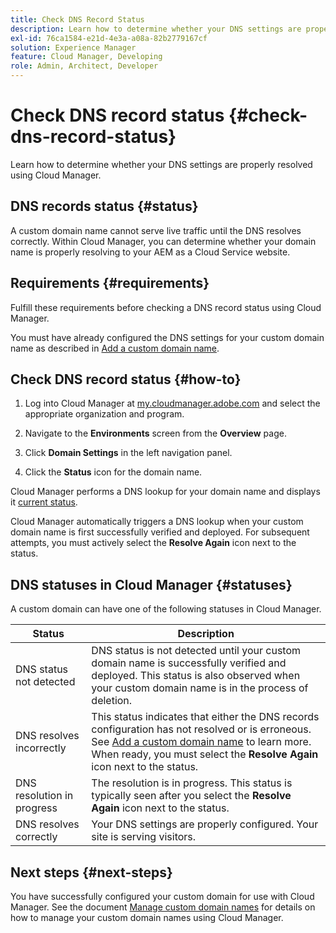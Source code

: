 ```yaml
---
title: Check DNS Record Status
description: Learn how to determine whether your DNS settings are properly resolved using Cloud Manager.
exl-id: 76ca1584-e21d-4e3a-a08a-82b2779167cf
solution: Experience Manager
feature: Cloud Manager, Developing
role: Admin, Architect, Developer
---
```


# Check DNS record status {#check-dns-record-status}

Learn how to determine whether your DNS settings are properly resolved using Cloud Manager.

## DNS records status {#status}

A custom domain name cannot serve live traffic until the DNS resolves correctly. Within Cloud Manager, you can determine whether your domain name is properly resolving to your AEM as a Cloud Service website.

## Requirements {#requirements}

Fulfill these requirements before checking a DNS record status using Cloud Manager.

You must have already configured the DNS settings for your custom domain name as described in [Add a custom domain name](/help/implementing/cloud-manager/custom-domain-names/add-custom-domain-name.md).

## Check DNS record status {#how-to}

1. Log into Cloud Manager at [my.cloudmanager.adobe.com](https://my.cloudmanager.adobe.com/) and select the appropriate organization and program.

1. Navigate to the **Environments** screen from the **Overview** page.

1. Click **Domain Settings** in the left navigation panel.

1. Click the **Status** icon for the domain name.

Cloud Manager performs a DNS lookup for your domain name and displays it [current status](#statuses).

Cloud Manager automatically triggers a DNS lookup when your custom domain name is first successfully verified and deployed. For subsequent attempts, you must actively select the **Resolve Again** icon next to the status.

## DNS statuses in Cloud Manager {#statuses}

A custom domain can have one of the following statuses in Cloud Manager.

| Status | Description |
| --- | --- |
| DNS status not detected | DNS status is not detected until your custom domain name is successfully verified and deployed. This status is also observed when your custom domain name is in the process of deletion. |
| DNS resolves incorrectly | This status indicates that either the DNS records configuration has not resolved or is erroneous. See [Add a custom domain name](/help/implementing/cloud-manager/custom-domain-names/add-custom-domain-name.md) to learn more.<br>When ready, you must select the **Resolve Again** icon next to the status. |
| DNS resolution in progress | The resolution is in progress. This status is typically seen after you select the **Resolve Again** icon next to the status. |
| DNS resolves correctly | Your DNS settings are properly configured. Your site is serving visitors. |

## Next steps {#next-steps}

You have successfully configured your custom domain for use with Cloud Manager. See the document [Manage custom domain names](/help/implementing/cloud-manager/custom-domain-names/managing-custom-domain-names.md) for details on how to manage your custom domain names using Cloud Manager.
